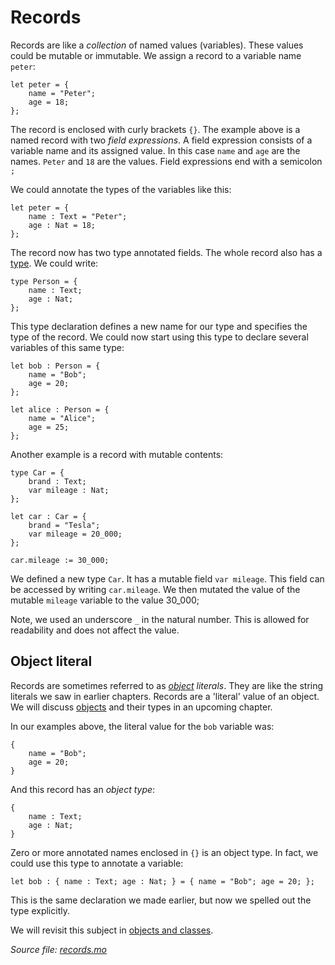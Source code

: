# Records

Records are like a *collection* of named values (variables). These values could be mutable or immutable. We assign a record to a variable name `peter`:

```motoko
let peter = {
    name = "Peter";
    age = 18;
};
```

The record is enclosed with curly brackets `{}`. The example above is a named record with two *field expressions*. A field expression consists of a variable name and its assigned value. In this case `name` and `age` are the names. `Peter` and `18` are the values. Field expressions end with a semicolon `;`

We could annotate the types of the variables like this:

```motoko
let peter = {
    name : Text = "Peter";
    age : Nat = 18;
};
```

The record now has two type annotated fields. The whole record also has a [type](#object-literal). We could write:

```motoko
type Person = {
    name : Text;
    age : Nat;
};
```

This type declaration defines a new name for our type and specifies the type of the record. We could now start using this type to declare several variables of this same type:

```motoko
let bob : Person = {
    name = "Bob";
    age = 20;
};

let alice : Person = {
    name = "Alice";
    age = 25;
};  
```

Another example is a record with mutable contents:

```motoko
type Car = {
    brand : Text;
    var mileage : Nat;
};

let car : Car = {
    brand = "Tesla";
    var mileage = 20_000;
};

car.mileage := 30_000;
```

We defined a new type `Car`. It has a mutable field `var mileage`. This field can be accessed by writing `car.mileage`. We then mutated the value of the mutable `mileage` variable to the value 30_000; 

Note, we used an underscore `_` in the natural number. This is allowed for readability and does not affect the value.

## Object literal

Records are sometimes referred to as *[object](/common-programming-concepts/objects-and-classes.html) literals*. They are like the string literals we saw in earlier chapters. Records are a 'literal' value of an object. We will discuss [objects](/common-programming-concepts/objects-and-classes.html) and their types in an upcoming chapter.

In our examples above, the literal value for the `bob` variable was:

```motoko
{
    name = "Bob";
    age = 20;
}
```

And this record has an *object type*:

```motoko
{
    name : Text;
    age : Nat;
}
```

Zero or more annotated names enclosed in `{}` is an object type. In fact, we could use this type to annotate a variable:

```motoko
let bob : { name : Text; age : Nat; } = { name = "Bob"; age = 20; };
```

This is the same declaration we made earlier, but now we spelled out the type explicitly. 

We will revisit this subject in [objects and classes](/common-programming-concepts/objects-and-classes.html).

*Source file: [records.mo](records.mo)*